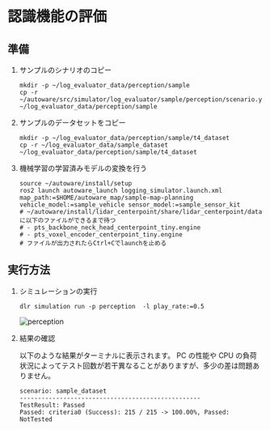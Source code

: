# 認識機能の評価

## 準備

1. サンプルのシナリオのコピー

   ```shell
   mkdir -p ~/log_evaluator_data/perception/sample
   cp -r ~/autoware/src/simulator/log_evaluator/sample/perception/scenario.yaml ~/log_evaluator_data/perception/sample
   ```

2. サンプルのデータセットをコピー

   ```shell
   mkdir -p ~/log_evaluator_data/perception/sample/t4_dataset
   cp -r ~/log_evaluator_data/sample_dataset ~/log_evaluator_data/perception/sample/t4_dataset
   ```

3. 機械学習の学習済みモデルの変換を行う

   ```shell
   source ~/autoware/install/setup
   ros2 launch autoware_launch logging_simulator.launch.xml map_path:=$HOME/autoware_map/sample-map-planning vehicle_model:=sample_vehicle sensor_model:=sample_sensor_kit
   # ~/autoware/install/lidar_centerpoint/share/lidar_centerpoint/dataに以下のファイルができるまで待つ
   # - pts_backbone_neck_head_centerpoint_tiny.engine
   # - pts_voxel_encoder_centerpoint_tiny.engine
   # ファイルが出力されたらCtrl+Cでlaunchを止める
   ```

## 実行方法

1. シミュレーションの実行

   ```shell
   dlr simulation run -p perception  -l play_rate:=0.5
   ```

   ![perception](images/perception.png)

2. 結果の確認

   以下のような結果がターミナルに表示されます。
   PC の性能や CPU の負荷状況によってテスト回数が若干異なることがありますが、多少の差は問題ありません。

   ```shell
   scenario: sample_dataset
   --------------------------------------------------
   TestResult: Passed
   Passed: criteria0 (Success): 215 / 215 -> 100.00%, Passed: NotTested
   ```
